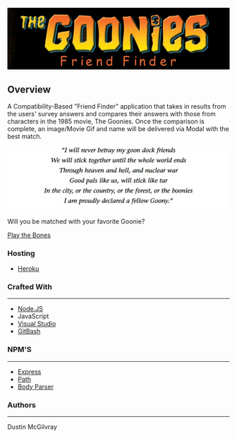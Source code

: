 <p align="center">
  <img src = markdown/goonies_header.jpg/>
</p>

## Overview
A Compatibility-Based "Friend Finder" application that takes in results from the users' survey answers and compares their answers with those from characters in the 1985 movie, The Goonies. Once the comparison is complete, an image/Movie Gif and name will be delivered via Modal with the best match.

<p align="center">
  <img src = markdown/the-goonies-oath.jpg/>
</p>

Will you be matched with your favorite Goonie?

[Play the Bones](https://safe-plains-28134.herokuapp.com/survey.html)

### Hosting
* [Heroku](https://www.heroku.com/)

### Crafted With
---
* [Node.JS](https://nodejs.org/en/)
* JavaScript
* [Visual Studio](https://code.visualstudio.com/)
* [GitBash](https://git-scm.com/downloads)

### NPM'S
---
* [Express](https://www.npmjs.com/package/express)
* [Path](https://www.npmjs.com/package/path)
* [Body Parser](https://www.npmjs.com/package/body-parser)


### Authors
---
Dustin McGilvray

